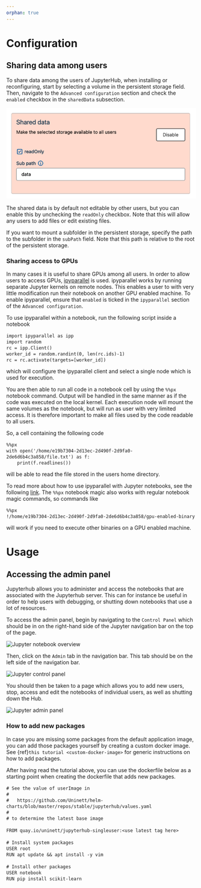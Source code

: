 ```yaml
---
orphan: true
---
```


# Configuration
## Sharing data among users
To share data among the users of JupyterHub, when installing or reconfiguring,
start by selecting a volume in the persistent storage field.
Then, navigate to the `Advanced configuration` section and check the `enabled`
checkbox in the `sharedData` subsection.

![Reconfigure jupyter with shared data](./jupyterhub_shared_data.png)

The shared data is by default not editable by other users, but you can enable
this by unchecking the `readOnly` checkbox. Note that this will allow any
users to add files or edit existing files.

If you want to mount a subfolder in the persistent storage, specify the path
to the subfolder in the `subPath` field. Note that this path is relative to
the root of the persistent storage.

### Sharing access to GPUs
In many cases it is useful to share GPUs among all users. In order to allow users to access GPUs,
[ipyparallel](https://ipyparallel.readthedocs.io/en/latest/) is used.
ipyparallel works by running separate Jupyter kernels on remote nodes.
This enables a user to with very little modification run their notebook on another GPU enabled machine.
To enable ipyparallel, ensure that `enabled` is ticked in the `ipyparallel` section of the `Advanced configuration`.

To use ipyparallel within a notebook, run the following script inside a notebook
```
import ipyparallel as ipp
import random
rc = ipp.Client()
worker_id = random.randint(0, len(rc.ids)-1)
rc = rc.activate(targets=[worker_id])
```
which will configure the ipyparallel client and select a single node which is used for execution.

You are then able to run all code in a notebook cell by using the `%%px` notebook command. Output will be handled in the same manner as if the code was executed on the local kernel.
Each execution node will mount the same volumes as the notebook, but will run as user with very limited access. It is therefore important to make all files used by the code readable to all users.

So, a cell containing the following code
```
%%px
with open('/home/e19b7304-2d13ec-2d490f-2d9fa0-2de6d6b4c3a858/file.txt') as f:
    print(f.readlines())
```
will be able to read the file stored in the users home directory.

To read more about how to use ipyparallel with Jupyter notebooks, see the following [link](https://ipyparallel.readthedocs.io/en/latest/tutorial/magics.html).
The `%%px` notebook magic also works with regular notebook magic commands, so commands like
```
%%px
!/home/e19b7304-2d13ec-2d490f-2d9fa0-2de6d6b4c3a858/gpu-enabled-binary
```
will work if you need to execute other binaries on a GPU enabled machine.


# Usage
## Accessing the admin panel
Jupyterhub allows you to administer and access the notebooks that are
associated with the Jupyterhub server. This can for instance be useful in
order to help users with debugging, or shutting down notebooks that use a lot
of resources.

To access the admin panel, begin by navigating to the `Control Panel` which
should be in on the right-hand side of the Jupyter navigation bar on the top
of the page.

![Jupyter notebook overview](./jupyterhub_jup.png)

Then, click on the `Admin` tab in the navigation bar. This tab should be on
the left side of the navigation bar.

![Jupyter control panel](./jupyterhub_control_panel.png)

You should then be taken to a page which
allows you to add new users, stop, access and edit the notebooks of individual
users, as well as shutting down the Hub.

![Jupyter admin panel](./jupyterhub_admin.png)

### How to add new packages
In case you are missing some packages from the default application image, you can add those packages yourself by creating a custom docker image.
See  {ref}`this tutorial <custom-docker-image>`  for generic instructions on how to add packages.

After having read the tutorial above, you can use the dockerfile below as a starting point when creating the dockerfile that adds new packages.
```
# See the value of userImage in
#
#   https://github.com/Uninett/helm-charts/blob/master/repos/stable/jupyterhub/values.yaml
#
# to determine the latest base image

FROM quay.io/uninett/jupyterhub-singleuser:<use latest tag here>

# Install system packages
USER root
RUN apt update && apt install -y vim

# Install other packages
USER notebook
RUN pip install scikit-learn
```

